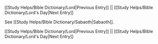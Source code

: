 [[Study Helps/Bible Dictionary/Lord|Previous Entry]]  ||  [[Study Helps/Bible Dictionary/Lord's Day|Next Entry]]

 See [[Study Helps/Bible Dictionary/Sabaoth|Sabaoth]].

[[Study Helps/Bible Dictionary/Lord|Previous Entry]]  ||  [[Study Helps/Bible Dictionary/Lord's Day|Next Entry]]